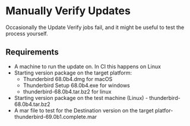Manually Verify Updates
=======================

Occasionally the Update Verify jobs fail, and it might be useful to test the process yourself.

## Requirements

* A machine to run the update on. In CI this happens on Linux
* Starting version package on the target platform:
	* Thunderbird 68.0b4.dmg for macOS
	* Thunderbird Setup 68.0b4.exe for windows
	* thunderbird-68.0b4.tar.bz2 for linux
* Starting version package on the test machine (Linux) - thunderbird-68.0b4.tar.bz2
* A mar file to test for the Destination version on the target platfor- thunderbird-69.0b1.complete.mar